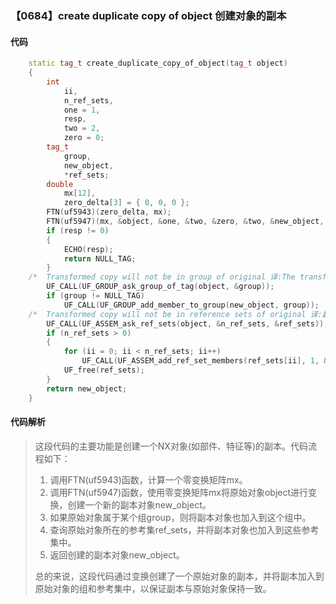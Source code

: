 ### 【0684】create duplicate copy of object 创建对象的副本

#### 代码

```cpp
    static tag_t create_duplicate_copy_of_object(tag_t object)  
    {  
        int  
            ii,  
            n_ref_sets,  
            one = 1,  
            resp,  
            two = 2,  
            zero = 0;  
        tag_t  
            group,  
            new_object,  
            *ref_sets;  
        double  
            mx[12],  
            zero_delta[3] = { 0, 0, 0 };  
        FTN(uf5943)(zero_delta, mx);  
        FTN(uf5947)(mx, &object, &one, &two, &zero, &two, &new_object, NULL, &resp);  
        if (resp != 0)  
        {  
            ECHO(resp);  
            return NULL_TAG;  
        }  
    /*  Transformed copy will not be in group of original 译:The transformed copy will not be in the group of the original. */  
        UF_CALL(UF_GROUP_ask_group_of_tag(object, &group));  
        if (group != NULL_TAG)  
            UF_CALL(UF_GROUP_add_member_to_group(new_object, group));  
    /*  Transformed copy will not be in reference sets of original 译:翻译后的副本不会在原始的参考集中。 */  
        UF_CALL(UF_ASSEM_ask_ref_sets(object, &n_ref_sets, &ref_sets));  
        if (n_ref_sets > 0)  
        {  
            for (ii = 0; ii < n_ref_sets; ii++)  
                UF_CALL(UF_ASSEM_add_ref_set_members(ref_sets[ii], 1, &new_object));  
            UF_free(ref_sets);  
        }  
        return new_object;  
    }

```

#### 代码解析

> 这段代码的主要功能是创建一个NX对象(如部件、特征等)的副本。代码流程如下：
>
> 1. 调用FTN(uf5943)函数，计算一个零变换矩阵mx。
> 2. 调用FTN(uf5947)函数，使用零变换矩阵mx将原始对象object进行变换，创建一个新的副本对象new_object。
> 3. 如果原始对象属于某个组group，则将副本对象也加入到这个组中。
> 4. 查询原始对象所在的参考集ref_sets，并将副本对象也加入到这些参考集中。
> 5. 返回创建的副本对象new_object。
>
> 总的来说，这段代码通过变换创建了一个原始对象的副本，并将副本加入到原始对象的组和参考集中，以保证副本与原始对象保持一致。
>
